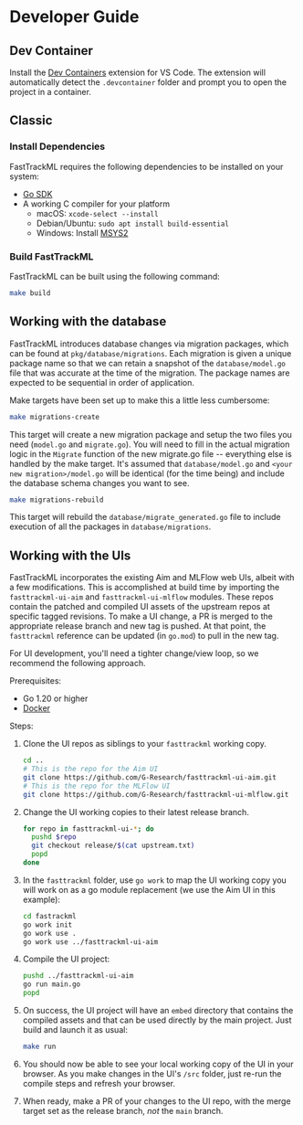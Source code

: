 # Developer Guide

## Dev Container

Install the [Dev Containers](
https://marketplace.visualstudio.com/items?itemName=ms-vscode-remote.remote-containers)
extension for VS Code. The extension will automatically detect the
`.devcontainer` folder and prompt you to open the project in a container.

## Classic

### Install Dependencies

FastTrackML requires the following dependencies to be installed on your system:

- [Go SDK](https://go.dev/dl/)
- A working C compiler for your platform
  - macOS: `xcode-select --install`
  - Debian/Ubuntu: `sudo apt install build-essential`
  - Windows: Install [MSYS2](https://www.msys2.org)

### Build FastTrackML

FastTrackML can be built using the following command:

```bash
make build
```

## Working with the database

FastTrackML introduces database changes via migration packages, which can be found
at `pkg/database/migrations`. Each migration is given a unique package name so that
we can retain a snapshot of the `database/model.go` file that was accurate at the time
of the migration. The package names are expected to be sequential in order of application.

Make targets have been set up to make this a little less cumbersome:
```bash
make migrations-create
```
This target will create a new migration package and setup the two files you need 
(`model.go` and `migrate.go`). You will need to fill in the actual migration logic
in the `Migrate` function of the new migrate.go file -- everything else is handled by
the make target. It's assumed that `database/model.go` and `<your new migration>/model.go`
will be identical (for the time being) and include the database schema changes you want to see.

```bash
make migrations-rebuild
```
This target will rebuild the `database/migrate_generated.go` file to include execution of all
the packages in `database/migrations`.

## Working with the UIs

FastTrackML incorporates the existing Aim and MLFlow web UIs, albeit with a few
modifications. This is accomplished at build time by importing the
`fasttrackml-ui-aim` and `fasttrackml-ui-mlflow` modules. These repos contain
the patched and compiled UI assets of the upstream repos at specific tagged
revisions. To make a UI change, a PR is merged to the appropriate release branch
and new tag is pushed. At that point, the `fasttrackml` reference can be updated
(in `go.mod`) to pull in the new tag.

For UI development, you'll need a tighter change/view loop, so we recommend the
following approach.

Prerequisites:

- Go 1.20 or higher
- [Docker](https://docs.docker.com/get-docker/)

Steps:

1. Clone the UI repos as siblings to your `fasttrackml` working copy.

    ```bash
    cd ..
    # This is the repo for the Aim UI
    git clone https://github.com/G-Research/fasttrackml-ui-aim.git
    # This is the repo for the MLFlow UI
    git clone https://github.com/G-Research/fasttrackml-ui-mlflow.git
    ```

2. Change the UI working copies to their latest release branch.

    ```bash
    for repo in fasttrackml-ui-*; do
      pushd $repo
      git checkout release/$(cat upstream.txt)
      popd
    done
    ```

3. In the `fasttrackml` folder, use `go work` to map the UI working copy you
   will work on as a go module replacement (we use the Aim UI in this example):

    ```bash
    cd fastrackml
    go work init
    go work use .
    go work use ../fasttrackml-ui-aim
    ```

4. Compile the UI project:

    ```bash
    pushd ../fasttrackml-ui-aim
    go run main.go
    popd
    ```

5. On success, the UI project will have an `embed` directory that contains the
   compiled assets and that can be used directly by the main project. Just build
   and launch it as usual:

    ```bash
    make run
    ```

6. You should now be able to see your local working copy of the UI in your
   browser. As you make changes in the UI's `/src` folder, just re-run the
   compile steps and refresh your browser.

7. When ready, make a PR of your changes to the UI repo, with the merge target
   set as the release branch, _not_ the `main` branch.
